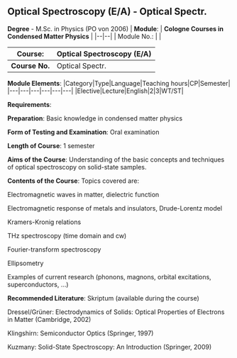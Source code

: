 ## Optical Spectroscopy (E/A) - Optical Spectr.

**Degree** - M.Sc. in Physics (PO von 2006)
| **Module**: | **Cologne Courses in Condensed Matter Physics** |
|--|--|
| Module No.: |  |

| **Course**: | Optical Spectroscopy (E/A) |
|------|------|
| **Course No.** | Optical Spectr. |

**Module Elements**:
|Category|Type|Language|Teaching hours|CP|Semester|
|---|---|---|---|---|---|
|Elective|Lecture|English|2|3|WT/ST|

**Requirements**:


**Preparation**:
Basic knowledge in condensed matter physics

**Form of Testing and Examination**:
Oral examination

**Length of Course**:
1 semester

**Aims of the Course**:
Understanding of the basic concepts and techniques of optical spectroscopy on solid-state samples.

**Contents of the Course**:
Topics covered are:

Electromagnetic waves in matter, dielectric function

Electromagnetic response of metals and insulators, Drude-Lorentz model

Kramers-Kronig relations

THz spectroscopy (time domain and cw)

Fourier-transform spectroscopy

Ellipsometry

Examples of current research (phonons, magnons, orbital excitations, superconductors, …)

**Recommended Literature**:
Skriptum (available during the course)

Dressel/Grüner: Electrodynamics of Solids: Optical Properties of Electrons in Matter (Cambridge, 2002) 

Klingshirn: Semiconductor Optics (Springer, 1997)

Kuzmany: Solid-State Spectroscopy: An Introduction (Springer, 2009)



